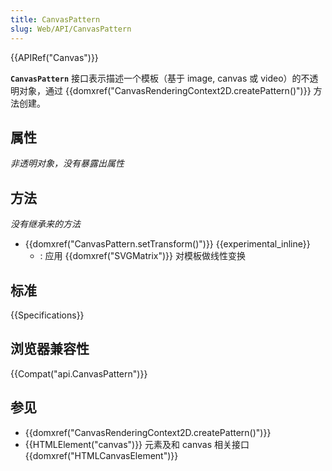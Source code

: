 ```yaml
---
title: CanvasPattern
slug: Web/API/CanvasPattern
---
```


{{APIRef("Canvas")}}

**`CanvasPattern`** 接口表示描述一个模板（基于 image, canvas 或 video）的不透明对象，通过 {{domxref("CanvasRenderingContext2D.createPattern()")}} 方法创建。

## 属性

_非透明对象，没有暴露出属性_

## 方法

_没有继承来的方法_

- {{domxref("CanvasPattern.setTransform()")}} {{experimental_inline}}
  - : 应用 {{domxref("SVGMatrix")}} 对模板做线性变换

## 标准

{{Specifications}}

## 浏览器兼容性

{{Compat("api.CanvasPattern")}}

## 参见

- {{domxref("CanvasRenderingContext2D.createPattern()")}}
- {{HTMLElement("canvas")}} 元素及和 canvas 相关接口 {{domxref("HTMLCanvasElement")}}
